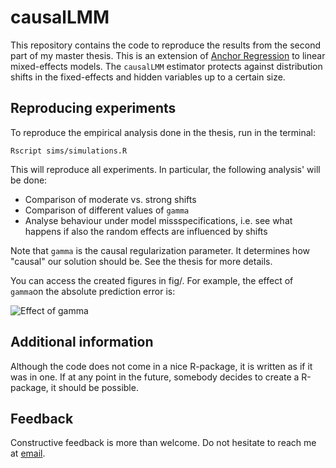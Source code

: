 # causalLMM
This repository contains the code to reproduce the results from the second part of my master thesis. This is an extension of [Anchor Regression](https://academic.oup.com/jrsssb/article/83/2/215/7056043) to linear mixed-effects models. The `causalLMM` estimator protects against distribution shifts in the fixed-effects and hidden variables up to a certain size. 

## Reproducing experiments

To reproduce the empirical analysis done in the thesis, run in the terminal: 

```
Rscript sims/simulations.R
```

This will reproduce all experiments. In particular, the following analysis' will be done: 

- Comparison of moderate vs. strong shifts 
- Comparison of different values of `gamma`
- Analyse behaviour under model missspecifications, i.e. see what happens if also the random effects are influenced by shifts

Note that `gamma` is the causal regularization parameter. It determines how "causal" our solution should be. See the thesis for more details. 

You can access the created figures in fig/. For example, the effect of `gamma`on the absolute prediction error is:

![Effect of `gamma`](https://github.com/schwarbf/causalLMM/tree/master/fig/empirical-analysis_comparison-gamma.svg?raw=true)

## Additional information

Although the code does not come in a nice R-package, it is written as if it was in one. If at any point in the future, somebody decides to create a R-package, it should be possible.

## Feedback

Constructive feedback is more than welcome. Do not hesitate to reach me at [email](mailto:schwarbf@student.ethz.ch).
